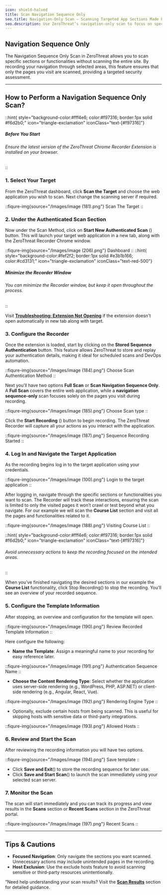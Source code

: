 ```yaml
---
icon: shield-halved
title: Scan Navigation Sequence Only
seo.title: Navigation-Only Scan – Scanning Targeted App Sections Made Easy
seo.description: Use ZeroThreat’s navigation-only scan to focus on specific app sections—record your interactions and scan only visited areas for precise security assessment.
---
```


## Navigation Sequence Only

The Navigation Sequence Only Scan in ZeroThreat allows you to scan specific sections or functionalities without scanning the entire site. By recording your navigation through selected areas, this feature ensures that only the pages you visit are scanned, providing a targeted security assessment. 

***

## How to Perform a Navigation Sequence Only Scan?

::hint{ style="background-color:#fff4e6; color:#f97316; border:1px solid #f6d2b0;" icon="triangle-exclamation" iconClass="text-[#f97316]"}
##### **Before You Start**
###### Ensure the latest version of the ZeroThreat Chrome Recorder Extension is installed on your browser.
::

### **1. Select Your Target**

From the ZeroThreat dashboard, click **Scan the Target** and choose the web application you wish to scan. Next change the scanning server if required.

::fiqure-img{source="/Images/image (181).png"}
Scan The Target
::


### **2. Under the Authenticated Scan Section**

Now under the Scan Method, click on **Start New Authenticated Scan** (<img src="/Images/image (182).png" alt="" style="display:inline ">) button. This will launch your target web application in a new tab, along with the ZeroThreat Recorder Chrome window.

::fiqure-img{source="/Images/image (206).png"}
Dashboard
::
::hint{ style="background-color:#fef2f2; border:1px solid #e3b1b166; color:#cd3131;" icon="triangle-exclamation" iconClass="text-red-500"}
##### **Minimize the Recorder Window**
###### You can minimize the Recorder window, but keep it open throughout the process.
::

Visit [**Troubleshooting: Extension Not Opening**](../troubleshoot) if the extension doesn't open automatically in new tab along with target.

### **3. Configure the Recorder**

Once the extension is loaded, start by clicking on the **Stored Sequence Authentication** button. This feature allows ZeroThreat to store and replay your authentication details, making it ideal for scheduled scans and DevOps automation.

::fiqure-img{source="/Images/image (184).png"}
Choose Scan Authentication Method
::


Next you’ll have two options **Full Scan** or **Scan Navigation Sequence Only**. A **Full Scan** covers the entire web application, while a **navigation sequence-only** scan focuses solely on the pages you visit during recording.

::fiqure-img{source="/Images/image (185).png"}
Choose Scan type
::

Click the **Start Recording** (<img src="/Images/image (186).png" alt="" style="display:inline" data-size="line">) button to begin recording. The ZeroThreat Recorder will capture all your actions as you interact with the application.

::fiqure-img{source="/Images/image (187).png"}
Sequence Recording Started
::

### **4. Log In and Navigate the Target Application**

As the recording begins log in to the target application using your credentials.&#x20;

::fiqure-img{source="/Images/image (100).png"}
Login to the target application
::

After logging in, navigate through the specific sections or functionalities you want to scan. The Recorder will track these interactions, ensuring the scan is limited to only the visited pages it won’t crawl or test beyond what you navigate. For our example we will scan the **Course List** section and visit all the pages and functionalities related to it.

::fiqure-img{source="/Images/image (188).png"}
Visiting Course List
::

::hint{ style="background-color:#fff4e6; color:#f97316; border:1px solid #f6d2b0;" icon="triangle-exclamation" iconClass="text-[#f97316]"}
###### Avoid unnecessary actions to keep the recording focused on the intended areas.
::


When you’ve finished navigating the desired sections in our example the **Course List** functionality, click Stop Recording(<img src="/Images/image (189).png" alt="" style="display:inline" data-size="line">) to stop the recording. You’ll see an overview of your recorded sequence.

### **5. Configure the Template Information**

After stopping, an overview and configuration for the template will open.&#x20;

::fiqure-img{source="/Images/image (190).png"}
Review Recorded Template Information
::

Here configure the following:

* **Name the Template**: Assign a meaningful name to your recording for easy reference later.

::fiqure-img{source="/Images/image (191).png"}
Authentication Sequence Name
::

* **Choose the Content Rendering Type**: Select whether the application uses server-side rendering (e.g., WordPress, PHP, ASP.NET) or client-side rendering (e.g., Angular, React, Vue).

::fiqure-img{source="/Images/image (192).png"}
Rendering Engine Type
::

* Optionally, exclude certain hosts from being scanned. This is useful for skipping hosts with sensitive data or third-party integrations.


::fiqure-img{source="/Images/image (193).png"}
Allowed Hosts
::

### **6. Review and Start the Scan**

After reviewing the recording information you will have two options.

::fiqure-img{source="/Images/image (194).png"}
Save template
::

* Click **Save and Exit**(<img src="/Images/image (195).png" alt="" style="display:inline" data-size="line">) to store the recording sequence for later use.
* Click **Save and Start Scan**(<img src="/Images/image (196).png" alt="" style="display:inline" data-size="line">) to launch the scan immediately using your selected scan server.

### **7. Monitor the Scan**

The scan will start immediately and you can track its progress and view results in the **Scans** section or **Recent Scans** section in the ZeroThreat portal.

::fiqure-img{source="/Images/image (197).png"}
Recent Scans
::

***

## Tips & Cautions

* **Focused Navigation**: Only navigate the sections you want scanned. Unnecessary actions may include unintended pages in the recording.
* **Host Exclusion**: Use the exclude hosts feature to avoid scanning sensitive or third-party resources unintentionally.

"Need help understanding your scan results? Visit the [**Scan Results**](../scan-results "mention") section for detailed guidance.
